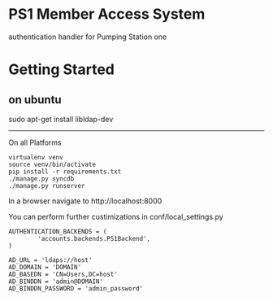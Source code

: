 PS1 Member Access System
========================

authentication handler for Pumping Station one


Getting Started
===============

on ubuntu
---------

   sudo apt-get install libldap-dev

----------------
On all Platforms

    virtualenv venv
    source venv/bin/activate
    pip install -r requirements.txt
    ./manage.py syncdb
    ./manage.py runserver
    
In a browser navigate to http://localhost:8000

You can perform further custimizations in conf/local_settings.py

    AUTHENTICATION_BACKENDS = (
            'accounts.backends.PS1Backend',
    )

    AD_URL = 'ldaps://host'
    AD_DOMAIN = 'DOMAIN'
    AD_BASEDN = 'CN=Users,DC=host'
    AD_BINDDN = 'admin@DOMAIN'
    AD_BINDDN_PASSWORD = 'admin_password'

